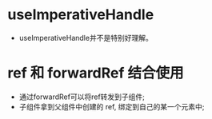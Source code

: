# useImperativeHandle  

- useImperativeHandle并不是特别好理解。

# ref 和 forwardRef 结合使用  
- 通过forwardRef可以将ref转发到子组件;  
- 子组件拿到父组件中创建的 ref, 绑定到自己的某一个元素中;   